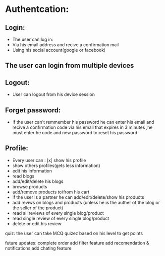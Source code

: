 # Authentcation:
 ## Login:
 - The user can log in:
 - Via his email address and recive a confirmation mail
 - Using his social account(google or facebook)
 
 ## The user can login from multiple devices

 ## Logout:
 - User can logout from his device session


 ## Forget password:
 - If the user can't remmember his password he can enter his email and recive a confirmation code via his email that expires in 3 minutes ,he must enter he code and new password to reset his password




## Profile:
- Every user can :
 [x] show his profile
 - show others profiles(gets less information)
 - edit his information
 - read blogs
 - add/edit/delete his blogs
 - browse products 
 - add/remove products to/from his cart
 - if the user is a partner he can add/edit/delete/show his products
 - add reviws on blogs and products (unless he is the auther of the blog or the seller of the product)
 - read all reviews of every single blog/product
 - read single review of every single blog/product
 - delete or edit his review



quiz:
the user can take MCQ quizez based on his level to get points





future updates: 
complete order 
add filter feature
add recomendation & notifications
add chating feature
